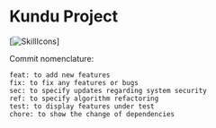 # Kundu Project

[![SkillIcons](https://skillicons.dev/icons?i=androidstudio,spring.mysql,docker,sentry.kotlin,java,git)]

Commit nomenclature:
```
feat: to add new features
fix: to fix any features or bugs
sec: to specify updates regarding system security
ref: to specify algorithm refactoring
test: to display features under test
chore: to show the change of dependencies
```
